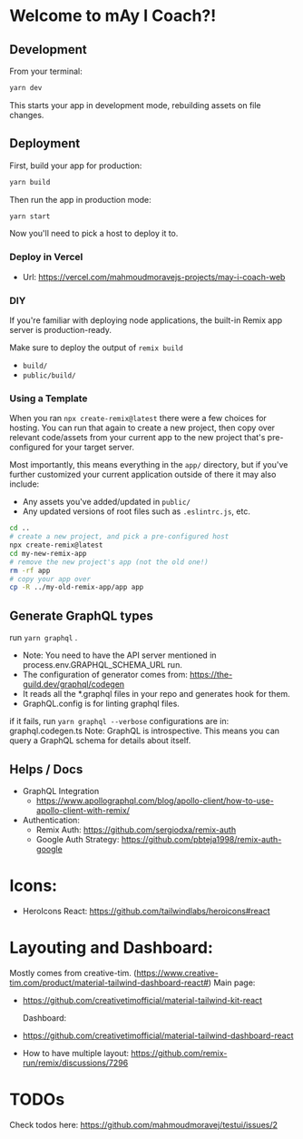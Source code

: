 # Welcome to mAy I Coach?!

## Development

From your terminal:

```sh
yarn dev
```

This starts your app in development mode, rebuilding assets on file changes.

## Deployment

First, build your app for production:

```sh
yarn build
```

Then run the app in production mode:

```sh
yarn start
```

Now you'll need to pick a host to deploy it to.

### Deploy in Vercel

- Url: https://vercel.com/mahmoudmoravejs-projects/may-i-coach-web

### DIY

If you're familiar with deploying node applications, the built-in Remix app server is production-ready.

Make sure to deploy the output of `remix build`

- `build/`
- `public/build/`

### Using a Template

When you ran `npx create-remix@latest` there were a few choices for hosting. You can run that again to create a new project, then copy over relevant code/assets from your current app to the new project that's pre-configured for your target server.

Most importantly, this means everything in the `app/` directory, but if you've further customized your current application outside of there it may also include:

- Any assets you've added/updated in `public/`
- Any updated versions of root files such as `.eslintrc.js`, etc.

```sh
cd ..
# create a new project, and pick a pre-configured host
npx create-remix@latest
cd my-new-remix-app
# remove the new project's app (not the old one!)
rm -rf app
# copy your app over
cp -R ../my-old-remix-app/app app
```

## Generate GraphQL types

run `yarn graphql` .

- Note: You need to have the API server mentioned in process.env.GRAPHQL_SCHEMA_URL run.
- The configuration of generator comes from: https://the-guild.dev/graphql/codegen
- It reads all the \*.graphql files in your repo and generates hook for them.
- GraphQL.config is for linting graphql files.

if it fails, run `yarn graphql --verbose`
configurations are in: graphql.codegen.ts
Note: GraphQL is introspective. This means you can query a GraphQL schema for details about itself.

## Helps / Docs

- GraphQL Integration
  - https://www.apollographql.com/blog/apollo-client/how-to-use-apollo-client-with-remix/
- Authentication:
  - Remix Auth: https://github.com/sergiodxa/remix-auth
  - Google Auth Strategy: https://github.com/pbteja1998/remix-auth-google

# Icons:

- HeroIcons React: https://github.com/tailwindlabs/heroicons#react

# Layouting and Dashboard:

Mostly comes from creative-tim. (https://www.creative-tim.com/product/material-tailwind-dashboard-react#)
Main page:

- https://github.com/creativetimofficial/material-tailwind-kit-react

  Dashboard:

- https://github.com/creativetimofficial/material-tailwind-dashboard-react
- How to have multiple layout: https://github.com/remix-run/remix/discussions/7296

# TODOs

Check todos here: https://github.com/mahmoudmoravej/testui/issues/2
